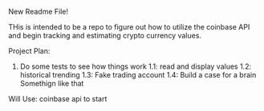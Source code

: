 New Readme File!

THis is intended to be a repo to figure out how to utilize the coinbase API and begin tracking and estimating crypto currency values.

Project Plan:
1) Do some tests to see how things work
1.1: read and display values
1.2: historical trending
1.3: Fake trading account
1.4: Build a case for a brain
Somethign like that

Will Use:
coinbase api to start